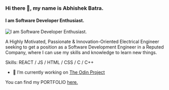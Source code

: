 ### Hi there 👋, my name is Abhishek Batra.
#### I am Software Developer Enthusiast.
![I am Software Developer Enthusiast.](https://bs-uploads.toptal.io/blackfish-uploads/components/seo/content/og_image_file/og_image/777143/1115R_Unlimited_Scale_Lina_Social-0047612400f8e0ce916950fa5db6fb25-4b37b029373f8c197bbd6de8b82fcd00.png)

A Highly Motivated, Passionate & Innovation-Oriented Electrical Engineer seeking to get a position as a Software Development Engineer in a Reputed Company, where I can use my skills and knowledge to learn new things.

Skills: REACT / JS / HTML / CSS / C / C++

- 🔭 I’m currently working on [The Odin Project](https://www.theodinproject.com/paths/foundations/courses/foundations)

You can find my PORTFOLIO [here.](https://abhishek-batra-portfolio.herokuapp.com/)

